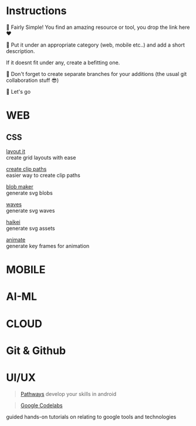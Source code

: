 # Instructions

📍 Fairly Simple! You find an amazing resource or tool, you drop the link here ❤️

📍 Put it under an appropriate category (web, mobile etc..) and add a short description.

If it doesnt fit under any, create a befitting one.

📍 Don't forget to create separate branches for your additions (the usual git collaboration stuff 😎)

📍 Let's go

# WEB
 ## CSS
 [layout it](https://grid.layoutit.com/)  
 create grid layouts with ease

 [create clip paths](https://bennettfeely.com/clippy/)  
 easier way to create clip paths

 [blob maker](https://www.blobmaker.app/)  
 generate svg blobs

 [waves](https://getwaves.io/)  
 generate svg waves

 [haikei](https://haikei.app/)  
 generate svg assets

 [animate](https://keyframes.app/animate)  
 generate key frames for animation

# MOBILE

# AI-ML

# CLOUD

# Git & Github

# UI/UX

> [Pathways](https://developers.google.com/learn/pathways)
> develop your skills in android

> [Google Codelabs](https://codelabs.developers.google.com/)

guided hands-on tutorials on relating to google tools and technologies
